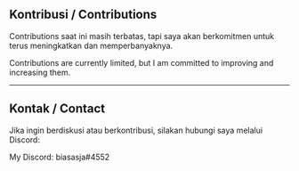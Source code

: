 ## Kontribusi / Contributions

Contributions saat ini masih terbatas, tapi saya akan berkomitmen untuk terus meningkatkan dan memperbanyaknya.

Contributions are currently limited, but I am committed to improving and increasing them.

---

## Kontak / Contact

Jika ingin berdiskusi atau berkontribusi, silakan hubungi saya melalui Discord:

My Discord: biasasja#4552
<!---
Jon0ky/Jon0ky is a ✨ special ✨ repository because its `README.md` (this file) appears on your GitHub profile.
You can click the Preview link to take a look at your changes.
--->

